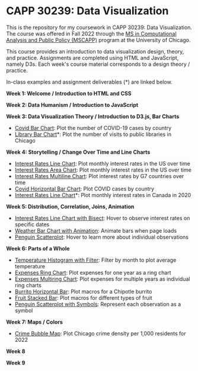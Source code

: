 # CAPP 30239: Data Visualization

This is the repository for my coursework in CAPP 30239: Data Visualization. The course was offered in Fall 2022 through the [MS in Computational Analysis and Public Policy (MSCAPP)](https://harris.uchicago.edu/academics/degrees/ms-computational-analysis-public-policy-mscapp) program at the University of Chicago.

This course provides an introduction to data visualization design, theory, and practice. Assignments are completed using HTML and JavaScript, namely D3s. Each week's course material corresponds to a design theory / practice. 

In-class examples and assignment deliverables (*) are linked below.

**Week 1: Welcome / Introduction to HTML and CSS**

**Week 2: Data Humanism / Introduction to JavaScript**

**Week 3: Data Visualization Theory / Introduction to D3.js, Bar Charts**

- [Covid Bar Chart](https://lindshiser.github.io/CAPP30239_FA22/week_03/index.html): Plot the number of COVID-19 cases by country
- [Library Bar Chart](https://lindshiser.github.io/CAPP30239_FA22/week_03/homework.html)*: Plot the number of visits to public libraries in Chicago

**Week 4: Storytelling / Change Over Time and Line Charts**

- [Interest Rates Line Chart](https://lindshiser.github.io/CAPP30239_FA22/week_04/line.html): Plot monthly interest rates in the US over time
- [Interest Rates Area Chart](https://lindshiser.github.io/CAPP30239_FA22/week_04/area.html): Plot monthly interest rates in the US over time
- [Interest Rates Multiline Chart](https://lindshiser.github.io/CAPP30239_FA22/week_04/multiline.html): Plot interest rates by G7 countries over time
- [Covid Horizontal Bar Chart](https://lindshiser.github.io/CAPP30239_FA22/week_04/homework.html): Plot COVID cases by country
- [Interest Rates Line Chart](https://lindshiser.github.io/CAPP30239_FA22/week_04/homework.html)*: Plot monthly interest rates in Canada in 2020

**Week 5: Distribution, Correlation, Joins, Animation**

- [Interest Rates Line Chart with Bisect](https://lindshiser.github.io/CAPP30239_FA22/week_05/bisect.html): Hover to observe interest rates on specific dates
- [Weather Bar Chart with Animation](https://lindshiser.github.io/CAPP30239_FA22/week_05/histogram.html): Animate bars when page loads
- [Penguin Scatterplot](https://lindshiser.github.io/CAPP30239_FA22/week_05/histogram.html): Hover to learn more about individual observations

**Week 6: Parts of a Whole**

- [Temperature Histogram with Filter](https://lindshiser.github.io/CAPP30239_FA22/week_06/histogram-filter.html): Filter by month to plot average temperature
- [Expenses Ring Chart](https://lindshiser.github.io/CAPP30239_FA22/week_06/ring.html): Plot expenses for one year as a ring chart
- [Expenses Multiring Chart](https://lindshiser.github.io/CAPP30239_FA22/week_06/ring.html): Plot expenses for multiple years as individual ring charts
- [Burrito Horizontal Bar](https://lindshiser.github.io/CAPP30239_FA22/week_06/horizontal-bar.html): Plot macros for a Chipotle burrito
- [Fruit Stacked Bar](https://lindshiser.github.io/CAPP30239_FA22/week_06/stackedbar.html): Plot macros for different types of fruit
- [Penguin Scatterplot with Symbols](https://lindshiser.github.io/CAPP30239_FA22/week_06/symbols.html): Represent each observation as a symbol

**Week 7: Maps / Colors**

- [Crime Bubble Map](https://lindshiser.github.io/CAPP30239_FA22/week_07/bubble-map.html): Plot Chicago crime density per 1,000 residents for 2022

**Week 8**

**Week 9**
